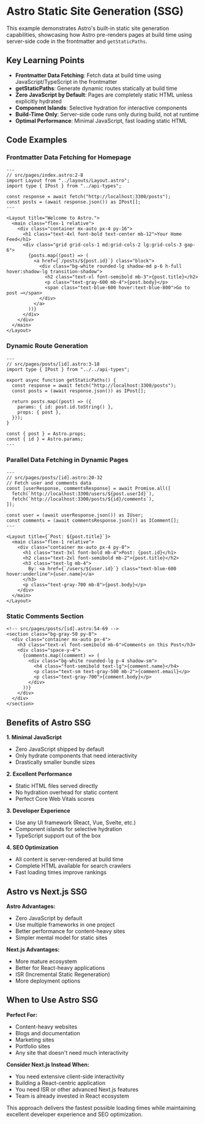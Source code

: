 # Astro Static Site Generation (SSG)

This example demonstrates Astro's built-in static site generation capabilities, showcasing how Astro pre-renders pages at build time using server-side code in the frontmatter and `getStaticPaths`.

## Key Learning Points

- **Frontmatter Data Fetching**: Fetch data at build time using JavaScript/TypeScript in the frontmatter
- **getStaticPaths**: Generate dynamic routes statically at build time
- **Zero JavaScript by Default**: Pages are completely static HTML unless explicitly hydrated
- **Component Islands**: Selective hydration for interactive components
- **Build-Time Only**: Server-side code runs only during build, not at runtime
- **Optimal Performance**: Minimal JavaScript, fast loading static HTML

## Code Examples

### Frontmatter Data Fetching for Homepage

```astro
---
// src/pages/index.astro:2-8
import Layout from "../layouts/Layout.astro";
import type { IPost } from "../api-types";

const response = await fetch("http://localhost:3300/posts");
const posts = (await response.json()) as IPost[];
---

<Layout title="Welcome to Astro.">
  <main class="flex-1 relative">
    <div class="container mx-auto px-4 py-16">
      <h1 class="text-4xl font-bold text-center mb-12">Your Home Feed</h1>
      <div class="grid grid-cols-1 md:grid-cols-2 lg:grid-cols-3 gap-6">
        {posts.map((post) => (
          <a href={`/posts/${post.id}`} class="block">
            <div class="bg-white rounded-lg shadow-md p-6 h-full hover:shadow-lg transition-shadow">
              <h2 class="text-xl font-semibold mb-3">{post.title}</h2>
              <p class="text-gray-600 mb-4">{post.body}</p>
              <span class="text-blue-600 hover:text-blue-800">Go to post →</span>
            </div>
          </a>
        ))}
      </div>
    </div>
  </main>
</Layout>
```

### Dynamic Route Generation

```astro
---
// src/pages/posts/[id].astro:3-18
import type { IPost } from "../../api-types";

export async function getStaticPaths() {
  const response = await fetch("http://localhost:3300/posts");
  const posts = (await response.json()) as IPost[];

  return posts.map((post) => ({
    params: { id: post.id.toString() },
    props: { post },
  }));
}

const { post } = Astro.props;
const { id } = Astro.params;
---
```

### Parallel Data Fetching in Dynamic Pages

```astro
---
// src/pages/posts/[id].astro:20-32
// Fetch user and comments data
const [userResponse, commentsResponse] = await Promise.all([
  fetch(`http://localhost:3300/users/${post.userId}`),
  fetch(`http://localhost:3300/posts/${id}/comments`),
]);

const user = (await userResponse.json()) as IUser;
const comments = (await commentsResponse.json()) as IComment[];
---

<Layout title={`Post: ${post.title}`}>
  <main class="flex-1 relative">
    <div class="container mx-auto px-4 py-8">
      <h1 class="text-3xl font-bold mb-4">Post: {post.id}</h1>
      <h2 class="text-2xl font-semibold mb-2">{post.title}</h2>
      <h3 class="text-lg mb-4">
        By: <a href={`/users/${user.id}`} class="text-blue-600 hover:underline">{user.name}</a>
      </h3>
      <p class="text-gray-700 mb-8">{post.body}</p>
    </div>
  </main>
</Layout>
```

### Static Comments Section

```astro
<!-- src/pages/posts/[id].astro:54-69 -->
<section class="bg-gray-50 py-8">
  <div class="container mx-auto px-4">
    <h3 class="text-xl font-semibold mb-6">Comments on this Post</h3>
    <div class="space-y-4">
      {comments.map((comment) => (
        <div class="bg-white rounded-lg p-4 shadow-sm">
          <h4 class="font-semibold text-lg">{comment.name}</h4>
          <p class="text-sm text-gray-500 mb-2">{comment.email}</p>
          <p class="text-gray-700">{comment.body}</p>
        </div>
      ))}
    </div>
  </div>
</section>
```

## Benefits of Astro SSG

**1. Minimal JavaScript**

- Zero JavaScript shipped by default
- Only hydrate components that need interactivity
- Drastically smaller bundle sizes

**2. Excellent Performance**

- Static HTML files served directly
- No hydration overhead for static content
- Perfect Core Web Vitals scores

**3. Developer Experience**

- Use any UI framework (React, Vue, Svelte, etc.)
- Component islands for selective hydration
- TypeScript support out of the box

**4. SEO Optimization**

- All content is server-rendered at build time
- Complete HTML available for search crawlers
- Fast loading times improve rankings

## Astro vs Next.js SSG

**Astro Advantages:**

- Zero JavaScript by default
- Use multiple frameworks in one project
- Better performance for content-heavy sites
- Simpler mental model for static sites

**Next.js Advantages:**

- More mature ecosystem
- Better for React-heavy applications
- ISR (Incremental Static Regeneration)
- More deployment options

## When to Use Astro SSG

**Perfect For:**

- Content-heavy websites
- Blogs and documentation
- Marketing sites
- Portfolio sites
- Any site that doesn't need much interactivity

**Consider Next.js Instead When:**

- You need extensive client-side interactivity
- Building a React-centric application
- You need ISR or other advanced Next.js features
- Team is already invested in React ecosystem

This approach delivers the fastest possible loading times while maintaining excellent developer experience and SEO optimization.
